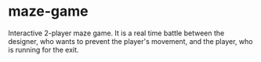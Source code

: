 # maze-game
Interactive 2-player maze game. It is a real time battle between the designer, who wants to prevent the player's movement, and the player, who is running for the exit.
